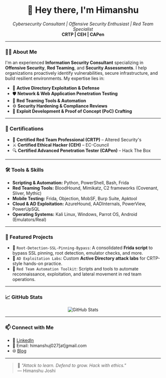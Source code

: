 <h1 align="center">👋 Hey there, I'm Himanshu</h1>
<p align="center">
  <em>Cybersecurity Consultant | Offensive Security Enthusiast | Red Team Specialist</em><br>
  <strong>CRTP | CEH | CAPen</strong>
</p>

---

### 👨‍💻 About Me
I'm an experienced **Information Security Consultant** specializing in **Offensive Security**, **Red Teaming**, and **Security Assessments**. I help organizations proactively identify vulnerabilities, secure infrastructure, and build resilient environments. My expertise lies in:

- 🔐 **Active Directory Exploitation & Defense**
- 🛡️ **Network & Web Application Penetration Testing**
- 🧰 **Red Teaming Tools & Automation**
- ⚙️ **Security Hardening & Compliance Reviews**
- 🧪 **Exploit Development & Proof of Concept (PoC) Crafting**

---

### 🧾 Certifications
- 🎯 **Certified Red Team Professional (CRTP)** – Altered Security's
- ⚔️ **Certified Ethical Hacker (CEH)** – EC-Council
- 🔍 **Certified Advanced Penetration Tester (CAPen)** – Hack The Box

---

### 🛠️ Tools & Skills
- **Scripting & Automation:** Python, PowerShell, Bash, Frida
- **Red Teaming Tools:** BloodHound, Mimikatz, C2 frameworks (Covenant, Sliver, Mythic)
- **Mobile Testing:** Frida, Objection, MobSF, Burp Suite, Apktool
- **Cloud & AD Exploitation:** AzureHound, AADInternals, PowerView, PowerUpSQL
- **Operating Systems:** Kali Linux, Windows, Parrot OS, Android (Emulators/Real)

---

### 📂 Featured Projects
- 🔎 `Root-Detection-SSL-Pinning-Bypass`: A consolidated **Frida script** to bypass SSL pinning, root detection, emulator checks, and more.
- 🧬 `AD Exploitation Labs`: Custom **Active Directory attack labs** for CRTP-style hands-on practice.
- 🚀 `Red Team Automation Toolkit`: Scripts and tools to automate reconnaissance, exploitation, and lateral movement in red team operations.

---

### 📈 GitHub Stats
<p align="center">
  <img src="https://github-readme-stats.vercel.app/api?username=your-github-username&show_icons=true&theme=radical" alt="GitHub Stats"/>
</p>

---

### 📫 Connect with Me
- 💼 [LinkedIn]([https://www.linkedin.com/in/your-profile](https://www.linkedin.com/in/himanshu-joshi-21aba21a9/))
- 📧 Email: himanshuj027[at]gmail.com
- 🌐 [Blog](https://medium.com/@himanshuj027)

---

> 🧠 *"Attack to learn. Defend to grow. Hack with ethics."*  
> — Himanshu Joshi
